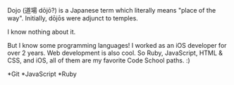 Dojo (道場 dōjō?) is a Japanese term which literally means "place of the way". Initially, dōjōs were adjunct to temples.

I know nothing about it.

But I know some programming languages! I worked as an iOS developer for over 2 years. Web development is also cool. So Ruby, JavaScript, HTML & CSS, and iOS, all of them are my favorite Code School paths. :)

*Git
*JavaScript
*Ruby
